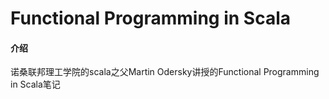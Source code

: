 # Functional Programming in Scala

#### 介绍
诺桑联邦理工学院的scala之父Martin Odersky讲授的Functional Programming in Scala笔记

